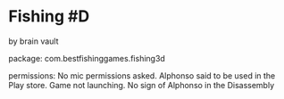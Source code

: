 # Fishing #D
by brain vault

package: com.bestfishinggames.fishing3d

permissions: No mic permissions asked. Alphonso said to be used in the Play store. Game not launching.
No sign of Alphonso in the Disassembly
